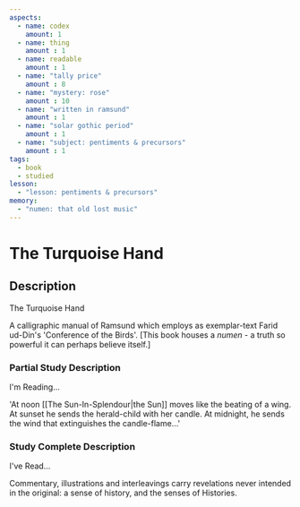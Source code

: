 ```yaml
---
aspects: 
  - name: codex
    amount: 1
  - name: thing
    amount : 1
  - name: readable
    amount : 1
  - name: "tally price"
    amount : 8
  - name: "mystery: rose"
    amount : 10
  - name: "written in ramsund"
    amount : 1
  - name: "solar gothic period"
    amount : 1
  - name: "subject: pentiments & precursors"
    amount : 1
tags:
  - book
  - studied
lesson:
  - "lesson: pentiments & precursors"
memory:
  - "numen: that old lost music"
---
```


# The Turquoise Hand

## Description
The Turquoise Hand

A calligraphic manual of Ramsund which employs as exemplar-text Farid ud-Din's 'Conference of the Birds'. [This book houses a <i>numen</i> - a truth so powerful it can perhaps believe itself.]
### Partial Study Description
I'm Reading...

'At noon [[The Sun-In-Splendour|the Sun]] moves like the beating of a wing. At sunset he sends the herald-child with her candle. At midnight, he sends the wind that extinguishes the candle-flame…'
### Study Complete Description
I've Read...

Commentary, illustrations and interleavings carry revelations never intended in the original: a sense of history, and the senses of Histories.